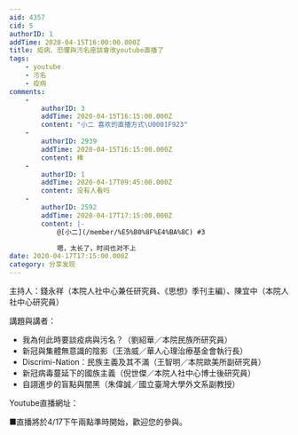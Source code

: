 ```yaml
---
aid: 4357
cid: 5
authorID: 1
addTime: 2020-04-15T16:00:00.000Z
title: 疫病、恐懼與污名座談會改youtube直播了
tags:
    - youtube
    - 污名
    - 疫病
comments:
    -
        authorID: 3
        addTime: 2020-04-15T16:15:00.000Z
        content: "小二 喜欢的直播方式\U0001F923"
    -
        authorID: 2939
        addTime: 2020-04-15T16:15:00.000Z
        content: 棒
    -
        authorID: 1
        addTime: 2020-04-17T09:45:00.000Z
        content: 没有人看吗
    -
        authorID: 2592
        addTime: 2020-04-17T17:15:00.000Z
        content: |-
            @[小二](/member/%E5%B0%8F%E4%BA%8C) #3

            嗯，太长了，时间也对不上
date: 2020-04-17T17:15:00.000Z
category: 分享发现
---
```


主持人：錢永祥（本院人社中心兼任研究員、《思想》季刊主編）、陳宜中（本院人社中心研究員）

講題與講者：

*   我為何此時要談疫病與污名？（劉紹華／本院民族所研究員）
*   新冠與集體無意識的陰影（王浩威／華人心理治療基金會執行長）
*   Discrimi-Nation：民族主義及其不滿（王智明／本院歐美所副研究員）
*   新冠病毒蔓延下的國族主義（倪世傑／本院人社中心博士後研究員）
*   自詡進步的盲點與闇黑（朱偉誠／國立臺灣大學外文系副教授）

Youtube直播網址：

■直播將於4/17下午兩點準時開始，歡迎您的參與。
